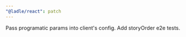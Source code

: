 ```yaml
---
"@ladle/react": patch
---
```


Pass programatic params into client's config. Add storyOrder e2e tests.
